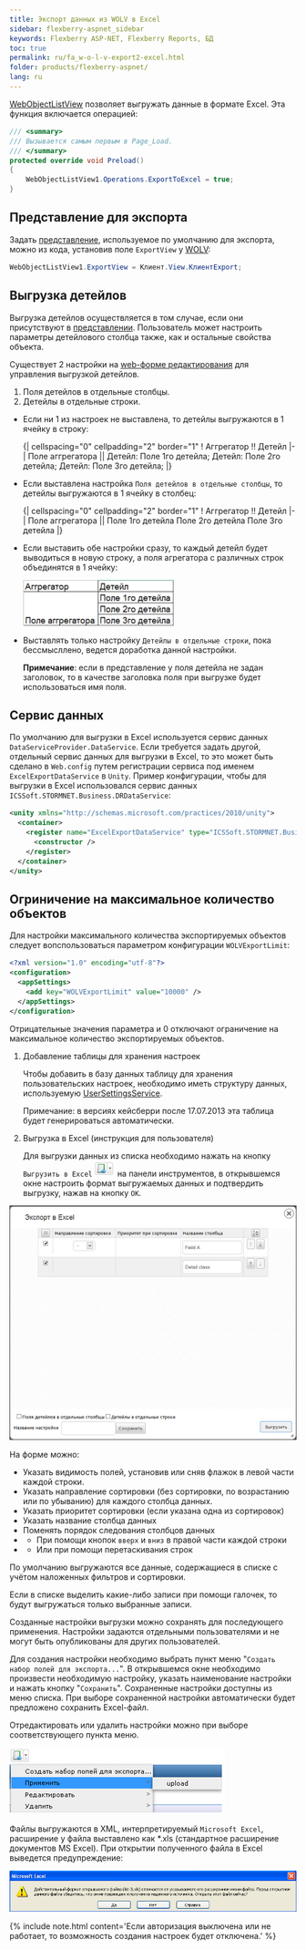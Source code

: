 ```yaml
---
title: Экспорт данных из WOLV в Excel
sidebar: flexberry-aspnet_sidebar
keywords: Flexberry ASP-NET, Flexberry Reports, БД
toc: true
permalink: ru/fa_w-o-l-v-export2-excel.html
folder: products/flexberry-aspnet/
lang: ru
---
```


[WebObjectListView](fa_web-object-list-view.html) позволяет выгружать данные в формате Excel.
Эта функция включается операцией:

```cs
/// <summary>
/// Вызывается самым первым в Page_Load.
/// </summary>
protected override void Preload()
{
    WebObjectListView1.Operations.ExportToExcel = true;
}
```

## Представление для экспорта

Задать [представление](fo_view-def.html), используемое по умолчанию для экспорта, можно из кода, установив поле `ExportView` у [WOLV](fa_web-object-list-view.html):

```cs
WebObjectListView1.ExportView = Клиент.View.КлиентExport;
```

## Выгрузка детейлов

Выгрузка детейлов осуществляется в том случае, если они присутствуют в [представлении](fo_view-def.html). Пользователь может настроить параметры детейлового
столбца также, как и остальные свойства объекта.

Существует 2 настройки на [web-форме редактирования](fa_editform.html) для управления выгрузкой детейлов.

1. Поля детейлов в отдельные столбцы.
2. Детейлы в отдельные строки.

* Если ни 1 из настроек не выставлена, то детейлы выгружаются в 1 ячейку в строку:
    
    {| cellspacing="0" cellpadding="2" border="1"
    ! Аггрегатор !! Детейл
    |-
    | Поле аггрегатора || Детейл: Поле 1го детейла; Детейл: Поле 2го детейла; Детейл: Поле 3го детейла;
    |}

* Если выставлена настройка `Поля детейлов в отдельные столбцы`, то детейлы выгружаются в 1 ячейку в столбец:
    
    {| cellspacing="0" cellpadding="2" border="1"
    ! Аггрегатор !! Детейл
    |-
    | Поле аггрегатора || Поле 1го детейла
    Поле 2го детейла
    Поле 3го детейла
    |}

* Если выставить обе настройки сразу, то каждый детейл будет выводиться в новую строку, а поля агрегатора с различных строк объединятся в 1 ячейку:

    ![](/images/pages/img/ExcelExport/TwoOptions.png)

* Выставлять только настройку `Детейлы в отдельные строки`, пока бессмысллено, ведется доработка данной настройки.

    __Примечание__: если в представление у поля детейла не задан заголовок, то в качестве заголовка поля при выгрузке будет использоваться имя поля.

## Сервис данных

По умолчанию для выгрузки в Excel используется сервис данных `DataServiceProvider.DataService`.
Если требуется задать другой, отдельный сервис данных для выгрузки в Excel, то это может быть сделано в `Web.config` путем регистрации сервиса под именем `ExcelExportDataService` в `Unity`. 
Пример конфигурации, чтобы для выгрузки в Excel использовался сервис данных `ICSSoft.STORMNET.Business.DRDataService`:

```xml
<unity xmlns="http://schemas.microsoft.com/practices/2010/unity">
  <container>
    <register name="ExcelExportDataService" type="ICSSoft.STORMNET.Business.IDataService, ICSSoft.STORMNET.Business" mapTo="ICSSoft.STORMNET.Business.DRDataService, ICSSoft.STORMNET.Business.DRDataService">
      <constructor />
    </register>
  </container>
</unity>
```

## Огриничение на максимальное количество объектов

Для настройки максимального количества экспортируемых объектов следует вопспользоваться параметром конфигурации `WOLVExportLimit`:

```xml
<?xml version="1.0" encoding="utf-8"?>
<configuration>
  <appSettings>
    <add key="WOLVExportLimit" value="10000" />
  </appSettings>
</configuration>
```

Отрицательные значения параметра и 0 отключают ограничение на максимальное количество экспортируемых объектов.

1. Добавление таблицы для хранения настроек

    Чтобы добавить в базу данных таблицу для хранения пользовательских настроек, необходимо иметь структуру данных, используемую [UserSettingsService](user-settings-service.html).

    Примечание: в версиях кейсберри после 17.07.2013 эта таблица будет генерироваться автоматически.

2. Выгрузка в Excel (инструкция для пользователя)

    Для выгрузки данных из списка необходимо нажать на кнопку `Выгрузить в Excel` ![](/images/pages/img/ExcelExport/ExportButton.PNG) на панели инструментов,
    в открывшемся окне настроить формат выгружаемых данных и подтвердить выгрузку, нажав на кнопку `OK`.

![](/images/pages/img/page/WOLVExport2Excel/ExportForm.PNG)

На форме можно:

* Указать видимость полей, установив или сняв флажок в левой части каждой строки.
* Указать направление сортировки (без сортировки, по возрастанию или по убыванию) для каждого столбца данных.
* Указать приоритет сортировки (если указана одна из сортировок)
* Указать название столбца данных
* Поменять порядок следования столбцов данных
* * При помощи кнопок `вверх` и `вниз` в правой части каждой строки
* * Или при помощи перетаскивания строк

По умолчанию выгружаются все данные, содержащиеся в списке с учётом наложенных фильтров и сортировки. 

Если в списке выделить какие-либо записи при помощи галочек, то будут выгружаться только выбранные записи.

Созданные настройки выгрузки можно сохранять для последующего применения. Настройки задаются отдельными пользователями и не могут быть опубликованы для других
пользователей.

Для создания настройки необходимо выбрать пункт меню "`Создать набор полей для экспорта...`". В открывшемся окне необходимо произвести необходимую настройку,
указать наименование настройки и нажать кнопку "`Сохранить`". Сохраненные настройки доступны из меню списка. При выборе сохраненной настройки автоматически
будет предложено сохранить Excel-файл.

Отредактировать или удалить настройки можно при выборе соответствующего пункта меню.

![](/images/pages/img/ExcelExport/ExportMenu.PNG)

Файлы выгружаются в XML, интерпретируемый `Microsoft Excel`, расширение у файла выставлено как *.xls (стандартное расширение документов MS Excel). При открытии
полученного файла в Excel выведется предупреждение:

![](/images/pages/img/ExcelExport/ExportWarning.PNG)

{% include note.html content='Если авторизация выключена или не работает, то возможность создания настроек будет отключена.' %}

